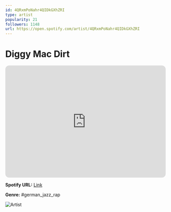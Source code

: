 ```yaml
---
id: 4QRxmPoNahr4QIDkGXhZRI
type: artist
popularity: 21
followers: 1148
url: https://open.spotify.com/artist/4QRxmPoNahr4QIDkGXhZRI
---
```

# Diggy Mac Dirt

<iframe style="border-radius:12px" src="https://open.spotify.com/embed/artist/4QRxmPoNahr4QIDkGXhZRI" width="100%" height="352" frameBorder="0" allowfullscreen="" allow="autoplay; clipboard-write; encrypted-media; fullscreen; picture-in-picture" loading="lazy"></iframe>

**Spotify URL:** [Link](https://open.spotify.com/artist/4QRxmPoNahr4QIDkGXhZRI)

**Genre:**  #german_jazz_rap

![Artist](https://i.scdn.co/image/ab6761610000e5ebe236e8a679dd199637084944)
